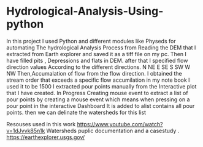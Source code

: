 # Hydrological-Analysis-Using-python
In this project I used Python and different modules like Physeds for automating The hydrological Analysis  Process from Reading the DEM that I extracted from Earth explorer and saved it as a tiff file on my pc.
Then I have filled pits , Depressions and flats in DEM.
after that I specified flow direction values According to the different directions.
N    NE    E    SE    S    SW    W    NW
Then,Accumalation of flow from the flow direction.
I obtained the stream order that exceeds a specific flow accumilation
in my note book I used it to be 1500
I extracted pour points manually from the Interactive plot that I have created.
In Progress
Creating mouse event to extract a list of pour points by creating a mouse event 
which means when pressing on a pour point in the interactive Dashboard
It is added to alist contains all pour points. then we can delinate the watersheds for this list

Resouses used in this work
https://www.youtube.com/watch?v=1dJvvk85n1k
Watersheds puplic documentation and a casestudy .
https://earthexplorer.usgs.gov/

